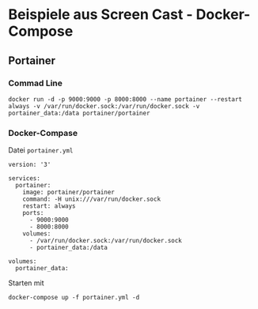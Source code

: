 # Beispiele aus Screen Cast - Docker-Compose

## Portainer

### Commad Line

`docker run -d -p 9000:9000 -p 8000:8000 --name portainer --restart always -v /var/run/docker.sock:/var/run/docker.sock -v portainer_data:/data portainer/portainer`

### Docker-Compase

Datei `portainer.yml` 

```
version: '3'

services:
  portainer:
    image: portainer/portainer
    command: -H unix:///var/run/docker.sock
    restart: always
    ports:
      - 9000:9000
      - 8000:8000
    volumes:
      - /var/run/docker.sock:/var/run/docker.sock
      - portainer_data:/data

volumes:
  portainer_data:
  ```
  
  Starten mit 
  
  `docker-compose up -f portainer.yml -d`
  
